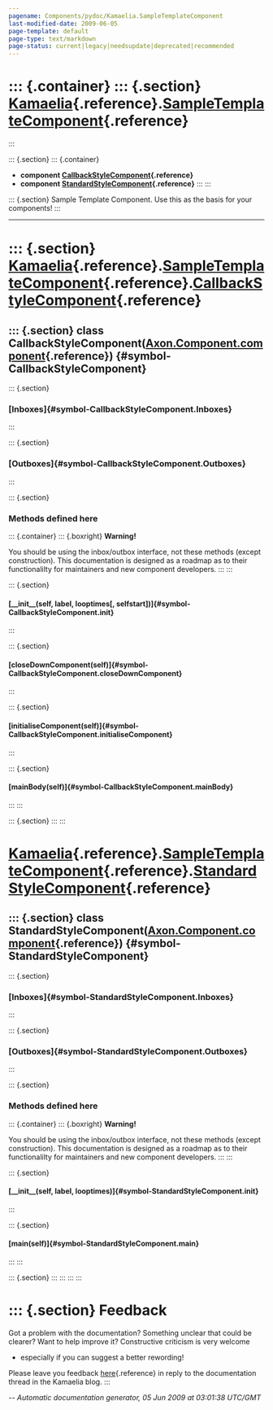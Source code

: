```yaml
---
pagename: Components/pydoc/Kamaelia.SampleTemplateComponent
last-modified-date: 2009-06-05
page-template: default
page-type: text/markdown
page-status: current|legacy|needsupdate|deprecated|recommended
---
```

::: {.container}
::: {.section}
[Kamaelia](/Components/pydoc/Kamaelia.html){.reference}.[SampleTemplateComponent](/Components/pydoc/Kamaelia.SampleTemplateComponent.html){.reference}
======================================================================================================================================================
:::

::: {.section}
::: {.container}
-   **component
    [CallbackStyleComponent](/Components/pydoc/Kamaelia.SampleTemplateComponent.CallbackStyleComponent.html){.reference}**
-   **component
    [StandardStyleComponent](/Components/pydoc/Kamaelia.SampleTemplateComponent.StandardStyleComponent.html){.reference}**
:::
:::

::: {.section}
Sample Template Component. Use this as the basis for your components!
:::

------------------------------------------------------------------------

::: {.section}
[Kamaelia](/Components/pydoc/Kamaelia.html){.reference}.[SampleTemplateComponent](/Components/pydoc/Kamaelia.SampleTemplateComponent.html){.reference}.[CallbackStyleComponent](/Components/pydoc/Kamaelia.SampleTemplateComponent.CallbackStyleComponent.html){.reference}
===========================================================================================================================================================================================================================================================================

::: {.section}
class CallbackStyleComponent([Axon.Component.component](/Docs/Axon/Axon.Component.component.html){.reference}) {#symbol-CallbackStyleComponent}
--------------------------------------------------------------------------------------------------------------

::: {.section}
### [Inboxes]{#symbol-CallbackStyleComponent.Inboxes}
:::

::: {.section}
### [Outboxes]{#symbol-CallbackStyleComponent.Outboxes}
:::

::: {.section}
### Methods defined here

::: {.container}
::: {.boxright}
**Warning!**

You should be using the inbox/outbox interface, not these methods
(except construction). This documentation is designed as a roadmap as to
their functionalilty for maintainers and new component developers.
:::
:::

::: {.section}
#### [\_\_init\_\_(self, label, looptimes\[, selfstart\])]{#symbol-CallbackStyleComponent.__init__}
:::

::: {.section}
#### [closeDownComponent(self)]{#symbol-CallbackStyleComponent.closeDownComponent}
:::

::: {.section}
#### [initialiseComponent(self)]{#symbol-CallbackStyleComponent.initialiseComponent}
:::

::: {.section}
#### [mainBody(self)]{#symbol-CallbackStyleComponent.mainBody}
:::
:::

::: {.section}
:::
:::

[Kamaelia](/Components/pydoc/Kamaelia.html){.reference}.[SampleTemplateComponent](/Components/pydoc/Kamaelia.SampleTemplateComponent.html){.reference}.[StandardStyleComponent](/Components/pydoc/Kamaelia.SampleTemplateComponent.StandardStyleComponent.html){.reference}
===========================================================================================================================================================================================================================================================================

::: {.section}
class StandardStyleComponent([Axon.Component.component](/Docs/Axon/Axon.Component.component.html){.reference}) {#symbol-StandardStyleComponent}
--------------------------------------------------------------------------------------------------------------

::: {.section}
### [Inboxes]{#symbol-StandardStyleComponent.Inboxes}
:::

::: {.section}
### [Outboxes]{#symbol-StandardStyleComponent.Outboxes}
:::

::: {.section}
### Methods defined here

::: {.container}
::: {.boxright}
**Warning!**

You should be using the inbox/outbox interface, not these methods
(except construction). This documentation is designed as a roadmap as to
their functionalilty for maintainers and new component developers.
:::
:::

::: {.section}
#### [\_\_init\_\_(self, label, looptimes)]{#symbol-StandardStyleComponent.__init__}
:::

::: {.section}
#### [main(self)]{#symbol-StandardStyleComponent.main}
:::
:::

::: {.section}
:::
:::
:::
:::

::: {.section}
Feedback
========

Got a problem with the documentation? Something unclear that could be
clearer? Want to help improve it? Constructive criticism is very welcome
- especially if you can suggest a better rewording!

Please leave you feedback
[here](../../../cgi-bin/blog/blog.cgi?rm=viewpost&nodeid=1142023701){.reference}
in reply to the documentation thread in the Kamaelia blog.
:::

*\-- Automatic documentation generator, 05 Jun 2009 at 03:01:38 UTC/GMT*
